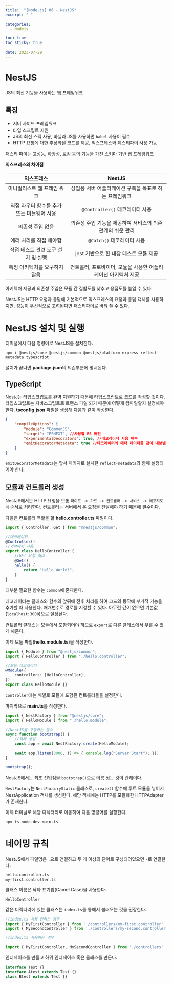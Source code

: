 ```yaml
---
title:  "[Node.js] 06 - NestJS"
excerpt: " "

categories:
  - Nodejs

toc: true
toc_sticky: true
 
date: 2023-07-29
---
```


# NestJS

JS의 최신 기능을 사용하는 웹 프레임워크

## 특징

- 서버 사이드 프레임워크
- 타입 스크립트 지원
- JS의 최신 스펙 사용, 바닐라 JS를 사용하면 `babel` 사용이 필수
- HTTP 요청에 대한 추상화된 코드를 제공, 익스프레스와 페스티파이 사용 가능

패스티 파이는 고성능, 확장성, 로킹 등의 기능을 가진 스키마 기반 웹 프레임워크

**익스프레스와 차이점**

|익스프레스|NestJS|
|:---:|:---:|
미니멀리스트 웹 프레임 워크|상업용 서버 어플리케이션 구축을 목표로 하는 프레임워크
직접 라우터 함수를 추가 또는 미들웨어 사용|`@Controller()` 데코레이터 사용
의존성 주입 없음|의존성 주입 기능을 제공하여 서비스의 의존 관계의 쉬운 관리
에러 처리를 직접 해야함|`@Catch()` 데코레이터 사용
직접 테스트 관련 도구 설치 및 실행|jest 기반으로 한 내장 테스트 모듈 제공
특정 아키텍처를 요구하지 않음|컨트롤러, 프로바이더, 모듈을 사용한 어플리케이션 아키텍처 제공

아키텍처 제공과 의존성 주입은 모듈 간 결합도를 낮추고 응집도를 높일 수 있다.

NestJS는 HTTP 요청과 응답에 기본적으로 익스프레스의 요청과 응답 객체를 사용하지만, 성능이 우선적으로 고려된다면 패스티파이로 바꿔 쓸 수 있다.

# NestJS 설치 및 실행

터미널에서 다음 명령어로 NestJS를 설치한다.

```
npm i @nestjs/core @nestjs/common @nestjs/platform-express reflect-metadata typescript
```

설치가 끝나면 **package.json**의 의존부분에 명시된다.

## TypeScript

NestJ는 타입스크립트를 완벽 지원하기 때문에 타입스크립트로 코드를 작성할 것이다. 타입스크립트는 자바스크립트로 트랜스 파일 되기 때문에 어떻게 컴파일할지 설정해야한다. **tsconfig.json** 파일을 생성해 다음과 같이 작성한다.

```json
{
    "compileOptions": {
        "module": "CommonJS", 
        "target": "ESNEXT", //사용할 ES 버전
        "experimentalDecorators": true, //데코레이터 사용 여부
        "emitDecoratorMetadata": true //데코레이터의 메타 데이터를 같이 내보낼 지 여부
    }
}
```

`emitDecoratorMetadata`는 앞서 패키지로 설치한 `reflect-metadata`와 함께 설정되어야 한다.

## 모듈과 컨트롤러 생성

NestJS에서는 HTTP 요청을 보통 `파이프 -> 가드 -> 컨트롤러 -> 서비스 -> 레포지토리` 순서로 처리한다. 컨트롤러는 서버에서 온 요청을 전달해야 하기 때문에 필수이다. 

다음은 컨트롤러 역할을 할 **hello.controller.ts** 파일이다.

```ts
import { Controller, Get } from "@nestjs/common";

//데코레이터
@Controller()
//외부에서 사용
export class HelloController {
    //GET 요청 처리
    @Get()
    hello() {
        return "Hello World!";
    }
}
```

대부분 필요한 함수는 `common`에 존재한다. 

데코레이터는 클래스와 함수의 앞뒤에 전후 처리를 하여 코드의 동작에 부가적 기능을 추가할 때 사용한다. 매개변수로 경로를 지정할 수 있다. 아무런 값이 없으면 기본값(`localhost:3000`)으로 설정된다.

컨트롤러 클래스는 모듈에서 포함되어야 하므로 `export`로 다른 클래스에서 부를 수 있게 해준다.

이제 모듈 파일(**hello.module.ts**)을 작성한다.

```ts
import { Module } from "@nestjs/common";
import { HelloController } from "./hello.controller";

//모듈 데코레이터
@Module({
    controllers: [HelloController],
})
export class HelloModule {}
```

`controller`에는 배열로 모듈에 포함된 컨트롤러들을 설정한다.

마지막으로 **main.ts**를 작성한다.

```ts
import { NestFactory } from "@nestjs/core";
import { HelloModule } from "./hello.module";

//NestJS를 구동하는 함수
async function bootstrap() {
    //객체 생성
    const app = await NestFactory.create(HelloModule);

    await app.listen(3000, () => { console.log("Server Start"); });
}

bootstrap();
```

NestJS에서는 최초 진입점을 `bootstrap()`으로 이름 짓는 것이 관례이다. 

`NestFactory`는 `NestFactoryStatic` 클래스로, `create()` 함수에 루트 모듈을 넣어서 NestApplication 객체를 생성한다. 해당 객체에는 HTTP를 모듈화한 HTTPAdapter가 존재한다.

이제 터미널로 해당 디렉터리로 이동하여 다음 명령어를 실행한다.

```
npx ts-node-dev main.ts
```

# 네이밍 규칙

NestJS에서 파일명은 `.`으로 연결하고 두 개 이상의 단어로 구성되어있으면 `-`로 연결한다.

```
hello.controller.ts
my-first.controller.ts
```

클래스 이름은 낙타 표기법(Camel Case)을 사용한다.

```
HelloController
```

같은 디렉터리에 있는 클래스는 `index.ts`를 통해서 불러오는 것을 권장한다.

```ts
//index.ts 사용 안하는 경우
import { MyFirstController } from './controllers/my-first.controller'
import { MySecondController } from './controllers/my-second.controller'

//index.ts 사용하는 경우

import { MyFirstController, MySecondController } from './controllers'
```

인터페이스를 만들고 하위 인터페이스 혹은 클래스를 만든다.

```ts
interface Test {}
interface Atest extends Test {}
class Btest extends Test {}
```
